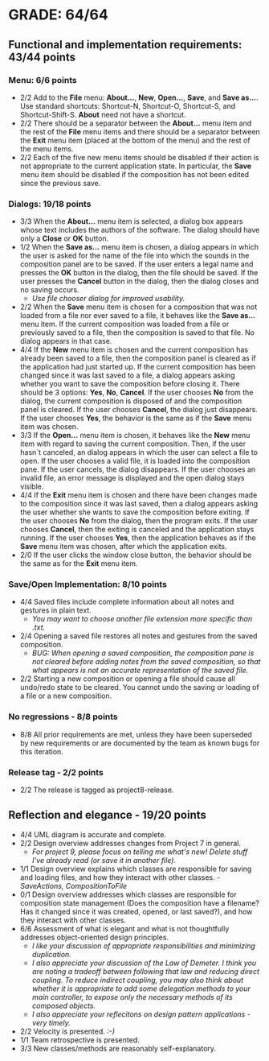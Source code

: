 # GRADE: 64/64 

## Functional and implementation requirements: 43/44 points 

### Menu: 6/6 points
* 2/2 Add to the **File** menu: **About...**, **New**, **Open...**, **Save**, and **Save as...**. Use standard shortcuts: Shortcut-N, Shortcut-O, Shortcut-S, and Shortcut-Shift-S.  **About** need not have a shortcut.
* 2/2 There should be a separator between the **About...** menu item and the rest of the **File** menu items and there should be a separator between the **Exit** menu item (placed at the bottom of the menu) and the rest of the menu items.
* 2/2 Each of the five new menu items should be disabled if their action is not appropriate to the current application state. In particular, the **Save** menu item should be disabled if the composition has not been edited since the previous save.

### Dialogs: 19/18 points
* 3/3 When the **About...** menu item is selected, a dialog box appears whose text includes the authors of the software.  The dialog should have only a **Close** or **OK** button.
* 1/2 When the **Save as...** menu item is chosen, a dialog appears in which the user is asked for the name of the file into which the sounds in the composition panel are to be saved. If the user enters a legal name and presses the **OK** button in the dialog, then the file should be saved.  If the user presses the **Cancel** button in the dialog, then the dialog closes and no saving occurs.
    * _Use file chooser dialog for improved usability._
* 2/2 When the **Save** menu item is chosen for a composition that was not loaded from a file nor ever saved to a file, it behaves like the **Save as...** menu item. If the current composition was loaded from a file or previously saved to a file, then the composition is saved to that file. No dialog appears in that case.
* 4/4 If the **New** menu item is chosen and the current composition has already been saved to a file, then the composition panel is cleared as if the application had just started up. If the current composition has been changed since it was last saved to a file, a dialog appears asking whether you want to save the composition before closing it. There should be 3 options: **Yes**, **No**, **Cancel**. If the user chooses **No** from the dialog, the current composition is disposed of and the composition panel is cleared.  If the user chooses **Cancel**, the dialog just disappears. If the user chooses **Yes**, the behavior is the same as if the **Save** menu item was chosen.
* 3/3 If the **Open...** menu item is chosen, it behaves like the **New** menu item with regard to saving the current composition. Then, if the user hasn`t canceled, an dialog appears in which the user can select a file to open. If the user chooses a valid file, it is loaded into the composition pane. If the user cancels, the dialog disappears. If the user chooses an invalid file, an error message is displayed and the open dialog stays visible.
* 4/4 If the **Exit** menu item is chosen and there have been changes made to the composition since it was last saved, then a dialog appears asking the user whether she wants to save the composition before exiting. If the user chooses **No** from the dialog, then the program exits.  If the user chooses **Cancel**, then the exiting is canceled and the application stays running. If the user chooses **Yes**, then the application behaves as if the **Save** menu item was chosen, after which the application exits.
* 2/0 If the user clicks the window close button, the behavior should be the same as for the **Exit** menu item.

### Save/Open Implementation: 8/10 points
* 4/4 Saved files include complete information about all notes and gestures in plain text.
    * _You may want to choose another file extension more specific than .txt._
* 2/4 Opening a saved file restores all notes and gestures from the saved composition.
    * _BUG: When opening a saved composition, the composition pane is not cleared before adding notes from the saved composition, so that what appears is not an accurate representation of the saved file._
* 2/2 Starting a new composition or opening a file should cause all undo/redo state to be cleared. You cannot undo the saving or loading of a file or a new composition.

### No regressions - 8/8 points
* 8/8 All prior requirements are met, unless they have been superseded by new requirements or are documented by the team as known bugs for this iteration.

### Release tag - 2/2 points
* 2/2 The release is tagged as project8-release.

## Reflection and elegance - 19/20 points

* 4/4 UML diagram is accurate and complete.
* 2/2 Design overview addresses changes from Project 7 in general.
    * _For project 9, please focus on telling me what's new! Delete stuff I've already read (or save it in another file)._
* 1/1 Design overview explains which classes are responsible for saving and loading files, and how they interact with other classes. _- SaveActions, CompositionToFile_
* 0/1 Design overview addresses which classes are responsible for composition state management (Does the composition have a filename? Has it changed since it was created, opened, or last saved?), and how they interact with other classes.
* 6/6 Assessment of what is elegant and what is not thoughtfully addresses object-oriented design principles.
    * _I like your discussion of appropriate responsibilities and minimizing duplication._
    * _I also appreciate your discussion of the Law of Demeter. I think you are noting a tradeoff between following that law and reducing direct coupling. To reduce indirect coupling, you may also think about whether it is appropriate to add some delegation methods to your main controller, to expose only the necessary methods of its composed objects._
    * _I also appreciate your reflecitons on design pattern applications - very timely._
* 2/2 Velocity is presented. _:-)_
* 1/1 Team retrospective is presented.
* 3/3 New classes/methods are reasonably self-explanatory.
